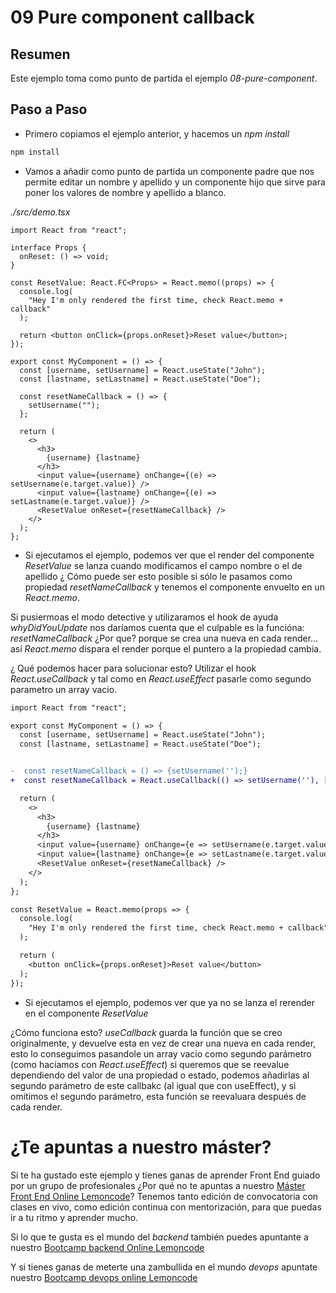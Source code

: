 # 09 Pure component callback

## Resumen

Este ejemplo toma como punto de partida el ejemplo _08-pure-component_.

## Paso a Paso

- Primero copiamos el ejemplo anterior, y hacemos un _npm install_

```bash
npm install
```

- Vamos a añadir como punto de partida un componente padre
  que nos permite editar un nombre y apellido y un componente
  hijo que sirve para poner los valores de nombre y apellido a blanco.

_./src/demo.tsx_

```tsx
import React from "react";

interface Props {
  onReset: () => void;
}

const ResetValue: React.FC<Props> = React.memo((props) => {
  console.log(
    "Hey I'm only rendered the first time, check React.memo + callback"
  );

  return <button onClick={props.onReset}>Reset value</button>;
});

export const MyComponent = () => {
  const [username, setUsername] = React.useState("John");
  const [lastname, setLastname] = React.useState("Doe");

  const resetNameCallback = () => {
    setUsername("");
  };

  return (
    <>
      <h3>
        {username} {lastname}
      </h3>
      <input value={username} onChange={(e) => setUsername(e.target.value)} />
      <input value={lastname} onChange={(e) => setLastname(e.target.value)} />
      <ResetValue onReset={resetNameCallback} />
    </>
  );
};
```

- Si ejecutamos el ejemplo, podemos ver que el render del componente
  _ResetValue_ se lanza cuando modificamos el campo nombre o el de apellido
  ¿ Cómo puede ser esto posible si sólo le pasamos como propiedad _resetNameCallback_
  y tenemos el componente envuelto en un _React.memo_.

Si pusiermoas el modo detective y utilizaramos el hook de ayuda _whyDidYouUpdate_
nos daríamos cuenta que el culpable es la funcióna: _resetNameCallback_
¿Por que? porque se crea una nueva en cada render... así _React.memo_ dispara el
render porque el puntero a la propiedad cambia.

¿ Qué podemos hacer para solucionar esto? Utilizar el hook _React.useCallback_
y tal como en _React.useEffect_ pasarle como segundo parametro un array vacio.

```diff
import React from "react";

export const MyComponent = () => {
  const [username, setUsername] = React.useState("John");
  const [lastname, setLastname] = React.useState("Doe");


-  const resetNameCallback = () => {setUsername('');}
+  const resetNameCallback = React.useCallback(() => setUsername(''), []);

  return (
    <>
      <h3>
        {username} {lastname}
      </h3>
      <input value={username} onChange={e => setUsername(e.target.value)} />
      <input value={lastname} onChange={e => setLastname(e.target.value)} />
      <ResetValue onReset={resetNameCallback} />
    </>
  );
};

const ResetValue = React.memo(props => {
  console.log(
    "Hey I'm only rendered the first time, check React.memo + callback"
  );

  return (
    <button onClick={props.onReset}>Reset value</button>
  );
});
```

- Si ejecutamos el ejemplo, podemos ver que ya no se lanza el rerender en el componente _ResetValue_

¿Cómo funciona esto? _useCallback_ guarda la función que se creo originalmente,
y devuelve esta en vez de crear una nueva en cada render, esto lo conseguimos
pasandole un array vacio como segundo parámetro (como hacíamos con _React.useEffect_)
si queremos que se reevalue dependiendo del valor de una propiedad o estado, podemos
añadirlas al segundo parámetro de este callbakc (al igual que con useEffect), y si
omitimos el segundo parámetro, esta función se reevaluara después de cada render.

# ¿Te apuntas a nuestro máster?

Si te ha gustado este ejemplo y tienes ganas de aprender Front End
guiado por un grupo de profesionales ¿Por qué no te apuntas a
nuestro [Máster Front End Online Lemoncode](https://lemoncode.net/master-frontend#inicio-banner)? Tenemos tanto edición de convocatoria
con clases en vivo, como edición continua con mentorización, para
que puedas ir a tu ritmo y aprender mucho.

Si lo que te gusta es el mundo del _backend_ también puedes apuntante a nuestro [Bootcamp backend Online Lemoncode](https://lemoncode.net/bootcamp-backend#bootcamp-backend/inicio)

Y si tienes ganas de meterte una zambullida en el mundo _devops_
apuntate nuestro [Bootcamp devops online Lemoncode](https://lemoncode.net/bootcamp-devops#bootcamp-devops/inicio)
